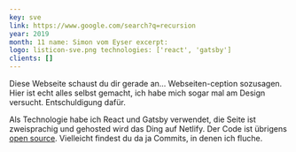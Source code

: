 ```yaml
---
key: sve
link: https://www.google.com/search?q=recursion
year: 2019
month: 11 name: Simon vom Eyser excerpt:
logo: listicon-sve.png technologies: ['react', 'gatsby']
clients: []
---
```


Diese Webseite schaust du dir gerade an... Webseiten-ception sozusagen. Hier ist echt alles selbst gemacht, ich habe mich sogar mal am Design versucht. Entschuldigung dafür.

Als Technologie habe ich React und Gatsby verwendet, die Seite ist zweisprachig und gehosted wird das Ding auf Netlify. Der Code ist übrigens <a href="https://github.com/simonvomeyser/simonvomeyser.de"  target="_blank" rel="noopener noreferrer">open source</a>. Vielleicht findest du da ja Commits, in denen ich fluche.
